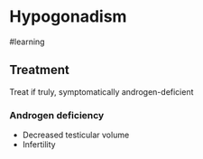 # Hypogonadism
#learning

## Treatment
Treat if truly, symptomatically androgen-deficient

### Androgen deficiency
* Decreased testicular volume
* Infertility